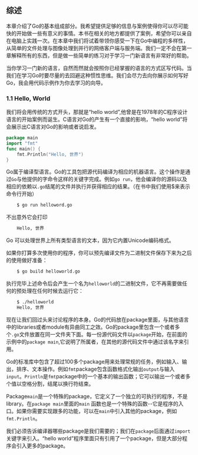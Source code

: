 ## 综述

本章介绍了Go的基本组成部分。我希望提供足够的信息与案例使得你可以尽可能快的开始做一些有意义的事情。本书在相关的地方都提供了案例，希望你可以亲自在电脑上实践一次。在本章中我们将试着带领你感受一下在Go中编程的多样性，从简单的文件处理与图像处理到并行的网络客户端与服务端。我们一定不会在第一章解释所有的东西，但是做一些简单的练习对于学习一门新语言有非常好的帮助。

当你学习一门新的语言，自然而然就会按照你已经掌握的语言的方式区写代码。当我们在学习Go时要尽量的去回避这种惯性思维。我们会尽力去向你展示如何写好Go，我会用代码示例作为你去学习的向导。

### 1.1 Hello, World

我们将会用传统的方式开头，那就是“hello world”,他曾是在1978年的C程序设计语言的开始案例而诞生。C语言对Go的产生有一个直接的影响，“hello world”将会展示出C语言对Go的影响或者说启发。

```go
package main
import "fmt"
func main() {
    fmt.Println("Hello, 世界")
}
```

Go属于编译型语言。Go的工具包把源代码编译为相应的机器语言。这个操作是通过`Go`与他提供的字命令这样的关键字完成。例如`go run`，他会编译你的源码以及相应的依赖以`.go`结尾的文件并执行并获得相应的结果。（在书中我们使用$来表示命令行开始）
    
```sh
    $ go run helloword.go
```
不出意外它会打印

```sh
    Hello, 世界
```

Go 可以处理世界上所有类型语言的文本，因为它内置Unicode编码格式。

如果你打算多次使用你的程序，你可以预先编译文件为二进制文件保存下来为之后的使用做好准备：

```sh
    $ go build helloworld.go
```

执行完毕上述命令后会产生一个名为`helloworld`的二进制文件，它不再需要做任何的预处理在任何时候去运行它：

```sh
    $ ./helloworld
    Hello, 世界
```

现在让我们回过头来讨论程序的本身。Go的代码放在package里面，与其他语言中的libraries或者module有异曲同工之效。Go的package里包含一个或者多个`.go`文件放置在同一文件夹下面。每一份源代码文件以`package`开始，在前面的示例中的`package main`,它说明了所属者，在其他的源代码文件中通过该名字来引用。

Go的标准库中包含了超过100多个package用来处理常规的任务，例如输入、输出，排序、文本操作。例如`fmt`package包含函数格式化输出`output`与输入`input`。`Println`是`fmt`package中的一个基本的输出函数；它可以输出一个或者多个值以空格分割，结尾以换行符结束。

Package`main`是一个特殊的package，它定义了一个独立的可执行的程序，不是library。在`package main`里面的`main` 函数也是一个特殊的函数--它是程序的入口。如果你需要实现跟多的功能，可以在`main`中引入其他的package，例如`fmt.Println`。

我们必须告诉编译器哪些package是我们需要的；我们在`package`后面通过`import`关键字来引入。“hello world”程序里面只有引用了一个package，但是大部分程序会引入更多的package。